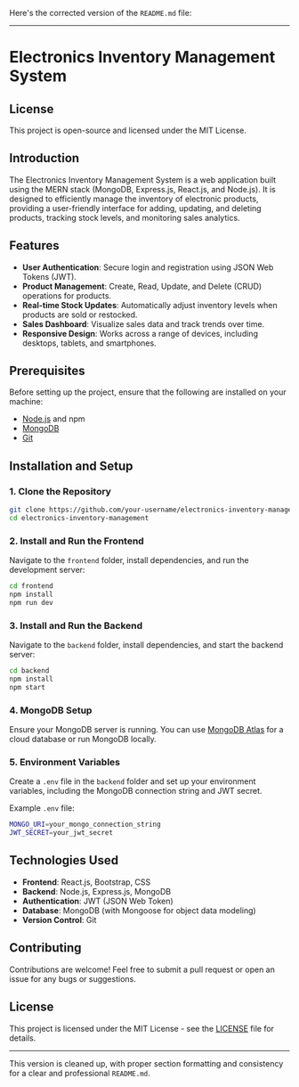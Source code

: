 Here's the corrected version of the `README.md` file:

---

# Electronics Inventory Management System

## License
This project is open-source and licensed under the MIT License.

## Introduction
The Electronics Inventory Management System is a web application built using the MERN stack (MongoDB, Express.js, React.js, and Node.js). It is designed to efficiently manage the inventory of electronic products, providing a user-friendly interface for adding, updating, and deleting products, tracking stock levels, and monitoring sales analytics.

## Features
- **User Authentication**: Secure login and registration using JSON Web Tokens (JWT).
- **Product Management**: Create, Read, Update, and Delete (CRUD) operations for products.
- **Real-time Stock Updates**: Automatically adjust inventory levels when products are sold or restocked.
- **Sales Dashboard**: Visualize sales data and track trends over time.
- **Responsive Design**: Works across a range of devices, including desktops, tablets, and smartphones.

## Prerequisites
Before setting up the project, ensure that the following are installed on your machine:

- [Node.js](https://nodejs.org/) and npm
- [MongoDB](https://www.mongodb.com/)
- [Git](https://git-scm.com/)

## Installation and Setup

### 1. Clone the Repository
```bash
git clone https://github.com/your-username/electronics-inventory-management.git
cd electronics-inventory-management
```

### 2. Install and Run the Frontend
Navigate to the `frontend` folder, install dependencies, and run the development server:
```bash
cd frontend
npm install
npm run dev
```

### 3. Install and Run the Backend
Navigate to the `backend` folder, install dependencies, and start the backend server:
```bash
cd backend
npm install
npm start
```

### 4. MongoDB Setup
Ensure your MongoDB server is running. You can use [MongoDB Atlas](https://www.mongodb.com/cloud/atlas) for a cloud database or run MongoDB locally.

### 5. Environment Variables
Create a `.env` file in the `backend` folder and set up your environment variables, including the MongoDB connection string and JWT secret.

Example `.env` file:
```bash
MONGO_URI=your_mongo_connection_string
JWT_SECRET=your_jwt_secret
```

## Technologies Used
- **Frontend**: React.js, Bootstrap, CSS
- **Backend**: Node.js, Express.js, MongoDB
- **Authentication**: JWT (JSON Web Token)
- **Database**: MongoDB (with Mongoose for object data modeling)
- **Version Control**: Git

## Contributing
Contributions are welcome! Feel free to submit a pull request or open an issue for any bugs or suggestions.

## License
This project is licensed under the MIT License - see the [LICENSE](LICENSE) file for details.

--- 

This version is cleaned up, with proper section formatting and consistency for a clear and professional `README.md`.
